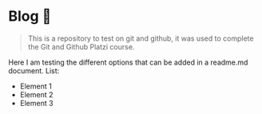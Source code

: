 # Blog :green_heart:

> This is a repository to test on git and github, it was used to complete the Git and Github Platzi course.

Here I am testing the different options that can be added in a readme.md document.
List:
- Element 1
- Element 2
- Element 3